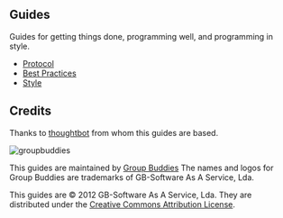 Guides
------

Guides for getting things done, programming well, and programming in style.

* [Protocol](/thoughtbot/guides/blob/master/protocol)
* [Best Practices](/thoughtbot/guides/blob/master/best-practices)
* [Style](/thoughtbot/guides/blob/master/style)

Credits
-------

Thanks to [thoughtbot](http://thoughtbot.com/) from whom this guides are based.

![groupbuddies](http://www.groupbuddies.com/logo.png)

This guides are maintained by [Group Buddies](http://groupbuddies.com)
The names and logos for Group Buddies are trademarks of GB-Software As A Service, Lda.

This guides are © 2012 GB-Software As A Service, Lda. They are distributed under the [Creative Commons
Attribution License](http://creativecommons.org/licenses/by/3.0/).
